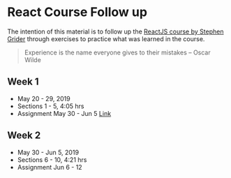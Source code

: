 # React Course Follow up

The intention of this material is to follow up the [ReactJS course by Stephen Grider](https://www.udemy.com/react-redux/) through exercises to practice what was learned in the course.

> Experience is the name everyone gives to their mistakes – Oscar Wilde

## Week 1
* May 20 - 29, 2019
* Sections 1 - 5, 4:05 hrs
* Assignment May 30 - Jun 5 [Link](../assignment-1)

## Week 2
* May 30 - Jun 5, 2019
* Sections 6 - 10, 4:21 hrs
* Assignment Jun 6 - 12